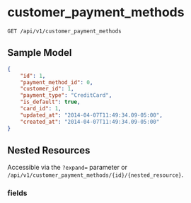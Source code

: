 customer_payment_methods
========================

```shell
GET /api/v1/customer_payment_methods
```

Sample Model
------------

```json
{
	"id": 1,
	"payment_method_id": 0,
	"customer_id": 1,
	"payment_type": "CreditCard",
	"is_default": true,
	"card_id": 1,
	"updated_at": "2014-04-07T11:49:34.09-05:00",
	"created_at": "2014-04-07T11:49:34.09-05:00"
}
```

Nested Resources
----------------

Accessible via the `?expand=` parameter or `/api/v1/customer_payment_methods/{id}/{nested_resource}`.

### fields